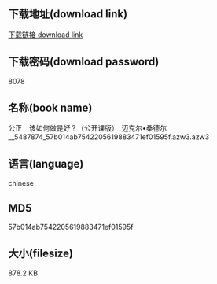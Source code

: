 ## 下载地址(download link)
[下载链接 download link](https://voluble-croquembouche-d321dc.netlify.app/?s=%E5%85%AC%E6%AD%A3+_+%E8%AF%A5%E5%A6%82%E4%BD%95%E5%81%9A%E6%98%AF%E5%A5%BD%EF%BC%9F%EF%BC%88%E5%85%AC%E5%BC%80%E8%AF%BE%E7%89%88%EF%BC%89_%E8%BF%88%E5%85%8B%E5%B0%94%E2%80%A2%E6%A1%91%E5%BE%B7%E5%B0%94__5487874_57b014ab7542205619883471ef01595f.azw3)

## 下载密码(download password)
8078

## 名称(book name)
公正 _ 该如何做是好？（公开课版）_迈克尔•桑德尔__5487874_57b014ab7542205619883471ef01595f.azw3.azw3

## 语言(language)
chinese

## MD5
57b014ab7542205619883471ef01595f

## 大小(filesize)
878.2 KB
